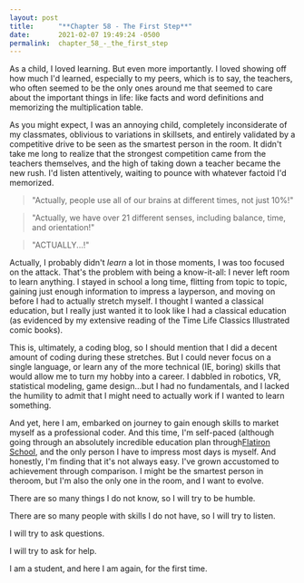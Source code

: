 ```yaml
---
layout: post
title:      "**Chapter 58 - The First Step**"
date:       2021-02-07 19:49:24 -0500
permalink:  chapter_58_-_the_first_step
---
```


As a child, I loved learning. But even  more importantly. I loved showing off how much I'd learned, especially to my peers, which is to say, the teachers, who often seemed to be the only ones around me that seemed to care about the important things in life: like facts and word definitions and memorizing the multiplication table.

As you might expect, I was an annoying child, completely inconsiderate of my classmates, oblivious to variations in skillsets, and entirely validated by a competitive drive to be seen as the smartest person in the room. It didn't take me long to realize that the strongest competition came from the teachers themselves, and the high of taking down a teacher became the new rush. I'd listen attentively, waiting to pounce with whatever factoid I'd memorized. 

> "Actually, people use all of our brains at different times, not just 10%!"
> 

> "Actually, we have over 21 different senses, including balance, time, and orientation!"
>

> "ACTUALLY...!"
> 

Actually, I probably  didn't *learn* a lot in those moments, I was too focused on the attack. That's the problem with being a know-it-all: I never left room to learn anything. I stayed in school a long time, flitting from topic to topic, gaining just enough information to impress a layperson, and moving on before I had to actually stretch myself. I thought I wanted a classical education, but I really just wanted it to look like I had a classical education (as evidenced by my extensive reading of the Time Life Classics Illustrated comic books).

This is, ultimately, a coding blog, so I should mention that I did a decent amount of coding during these stretches. But I could never focus on a single language, or learn any of the more technical (IE, boring) skills that would allow me to turn my hobby into a career. I dabbled in robotics, VR, statistical modeling, game design...but I had no fundamentals, and I lacked the humility to admit that I might need to actually work if I wanted to learn something.

And yet, here I am, embarked on journey to gain enough skills to market myself as a professional coder. And this time, I'm self-paced (although going through an absolutely incredible education plan through[Flatiron School](https://flatironschool.com/), and the only person I have to impress most days is myself. And honestly, I'm finding that it's not always easy. I've grown accustomed to achievement through comparison. I might be the smartest person in theroom, but I'm also the only one in the room, and I want to evolve.

There are so many things I do not know, so I will try to be humble.

There are so many people with skills I do not have, so I will try to listen.

I will try to ask questions.

I will try to ask for help.

I am a student, and here I am again, for the first time. 
